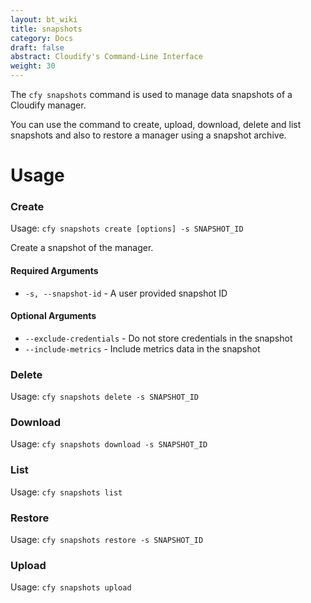 ```yaml
---
layout: bt_wiki
title: snapshots
category: Docs
draft: false
abstract: Cloudify's Command-Line Interface
weight: 30
---
```


The `cfy snapshots` command is used to manage data snapshots of a Cloudify manager.

You can use the command to create, upload, download, delete and list snapshots and also to restore a manager using a snapshot archive.


# Usage

### Create

Usage: `cfy snapshots create [options] -s SNAPSHOT_ID`

Create a snapshot of the manager.

#### Required Arguments

* `-s, --snapshot-id` - A user provided snapshot ID

#### Optional Arguments

* `--exclude-credentials` - Do not store credentials in the snapshot
* `--include-metrics` - Include metrics data in the snapshot

### Delete

Usage: `cfy snapshots delete -s SNAPSHOT_ID` 

### Download

Usage: `cfy snapshots download -s SNAPSHOT_ID`

### List

Usage: `cfy snapshots list` 

### Restore

Usage: `cfy snapshots restore -s SNAPSHOT_ID` 

### Upload

Usage: `cfy snapshots upload` 